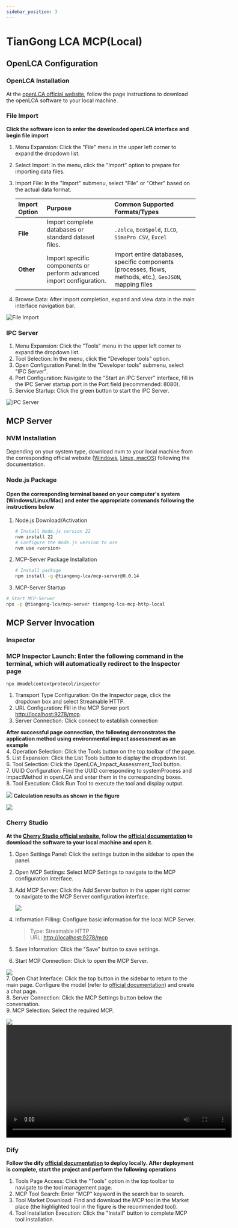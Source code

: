 ```yaml
---
sidebar_position: 3
---
```


# TianGong LCA MCP(Local)

## OpenLCA Configuration

### OpenLCA Installation

At the [openLCA official website](https://www.openlca.org/download), follow the page instructions to download the openLCA software to your local machine.  

### File Import

**Click the software icon to enter the downloaded openLCA interface and begin file import**  

1. Menu Expansion: Click the "File" menu in the upper left corner to expand the dropdown list.  
2. Select Import: In the menu, click the "Import" option to prepare for importing data files.  
3. Import File: In the "Import" submenu, select "File" or "Other" based on the actual data format.

    | Import Option | Purpose                             | Common Supported Formats/Types                                      |
    | :------------ | :--------------------------------- | :------------------------------------------------------------------- |
    | **File**      | Import complete databases or standard dataset files. | `.zolca`, `EcoSpold`, `ILCD`, `SimaPro CSV`, `Excel`   |
    | **Other**     | Import specific components or perform advanced import configuration. | Import entire databases, specific components (processes, flows, methods, etc.), `GeoJSON`, mapping files |

4. Browse Data: After import completion, expand and view data in the main interface navigation bar.  

![File Import](img/1.png)  

### IPC Server

1. Menu Expansion: Click the "Tools" menu in the upper left corner to expand the dropdown list.  
2. Tool Selection: In the menu, click the "Developer tools" option.  
3. Open Configuration Panel: In the "Developer tools" submenu, select "IPC Server".
4. Port Configuration: Navigate to the "Start an IPC Server" interface, fill in the IPC Server startup port in the Port field (recommended: 8080).  
5. Service Startup: Click the green button to start the IPC Server.  

![IPC Server](img/2.png)  

## MCP Server

### NVM Installation

Depending on your system type, download nvm to your local machine from the corresponding official website ([Windows](https://github.com/coreybutler/nvm-windows/releases), [Linux, macOS](https://github.com/nvm-sh/nvm)) following the documentation.  

### Node.js Package

#### Open the corresponding terminal based on your computer's system (Windows/Linux/Mac) and enter the appropriate commands following the instructions below

1. Node.js Download/Activation  

    ```bash
    # Install Node.js version 22
    nvm install 22
    # Configure the Node.js version to use
    nvm use <version>
    ```

2. MCP-Server Package Installation  

    ```bash
    # Install package
    npm install -g @tiangong-lca/mcp-server@0.0.14
    ```

3. MCP-Server Startup  

```bash
# Start MCP-Server
npx -p @tiangong-lca/mcp-server tiangong-lca-mcp-http-local
```

## MCP Server Invocation

### Inspector

### MCP Inspector Launch: Enter the following command in the terminal, which will automatically redirect to the Inspector page

```bash
npx @modelcontextprotocol/inspector
```

1. Transport Type Configuration: On the Inspector page, click the dropdown box and select Streamable HTTP.  
2. URL Configuration: Fill in the MCP Server port [http://localhost:9278/mcp](http://localhost:9278/mcp).  
3. Server Connection: Click connect to establish connection

**After successful page connection, the following demonstrates the application method using environmental impact assessment as an example**  
4. Operation Selection: Click the Tools button on the top toolbar of the page.  
5. List Expansion: Click the List Tools button to display the dropdown list.  
6. Tool Selection: Click the OpenLCA_Impact_Assessment_Tool button.  
7. UUID Configuration: Find the UUID corresponding to systemProcess and impactMethod in openLCA and enter them in the corresponding boxes.  
8. Tool Execution: Click Run Tool to execute the tool and display output.  

![](img/4.png)
**Calculation results as shown in the figure**  

![](img/5.png)

### Cherry Studio

**At the [Cherry Studio official website](https://www.cherry-ai.com/download), follow the [official documentation](https://docs.cherry-ai.com/pre-basic/installation) to download the software to your local machine and open it.**

1. Open Settings Panel: Click the settings button in the sidebar to open the panel.  
2. Open MCP Settings: Select MCP Settings to navigate to the MCP configuration interface.  
3. Add MCP Server: Click the Add Server button in the upper right corner to navigate to the MCP Server configuration interface.  

    ![](img/6.png)

4. Information Filling: Configure basic information for the local MCP Server.

    >Type: Streamable HTTP  
    >URL: [http://localhost:9278/mcp](http://localhost:9278/mcp)

5. Save Information: Click the "Save" button to save settings.
6. Start MCP Connection: Click to open the MCP Server.

![](img/7.png)  
7. Open Chat Interface: Click the top button in the sidebar to return to the main page. Configure the model (refer to [official documentation](https://docs.cherry-ai.com/pre-basic/providers)) and create a chat page.  
8. Server Connection: Click the MCP Settings button below the conversation.  
9. MCP Selection: Select the required MCP.  

![](img/9.png)  
<video src="img/1.mp4" controls width="600">
  Your browser does not support video playback.
</video>

### Dify

**Follow the dify [official documentation](https://docs.dify.ai/zh-hans/getting-started/install-self-hosted/readme) to deploy locally. After deployment is complete, start the project and perform the following operations**  

1. Tools Page Access: Click the "Tools" option in the top toolbar to navigate to the tool management page.
2. MCP Tool Search: Enter "MCP" keyword in the search bar to search.
3. Tool Market Download: Find and download the MCP tool in the Market place (the highlighted tool in the figure is the recommended tool).
4. Tool Installation Execution: Click the "Install" button to complete MCP tool installation.

